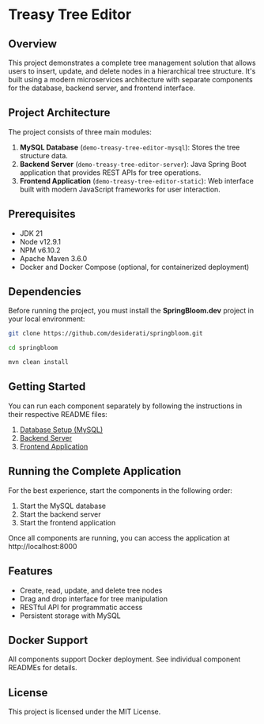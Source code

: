 # Treasy Tree Editor

## Overview

This project demonstrates a complete tree management solution that allows users to insert, update, and delete nodes in a
hierarchical tree structure. It's built using a modern microservices architecture with separate components for the
database, backend server, and frontend interface.

## Project Architecture

The project consists of three main modules:

1. **MySQL Database** (`demo-treasy-tree-editor-mysql`): Stores the tree structure data.
2. **Backend Server** (`demo-treasy-tree-editor-server`): Java Spring Boot application that provides REST APIs for tree
   operations.
3. **Frontend Application** (`demo-treasy-tree-editor-static`): Web interface built with modern JavaScript frameworks
   for user interaction.

## Prerequisites

* JDK 21
* Node v12.9.1
* NPM v6.10.2
* Apache Maven 3.6.0
* Docker and Docker Compose (optional, for containerized deployment)

## Dependencies

Before running the project, you must install the **SpringBloom.dev** project in your local environment:

```bash
git clone https://github.com/desiderati/springbloom.git

cd springbloom

mvn clean install
```

## Getting Started

You can run each component separately by following the instructions in their respective README files:

1. [Database Setup (MySQL)](demo-treasy-tree-editor-mysql/README.md)
2. [Backend Server](demo-treasy-tree-editor-server/README.md)
3. [Frontend Application](demo-treasy-tree-editor-static/README.md)

## Running the Complete Application

For the best experience, start the components in the following order:

1. Start the MySQL database
2. Start the backend server
3. Start the frontend application

Once all components are running, you can access the application at http://localhost:8000

## Features

* Create, read, update, and delete tree nodes
* Drag and drop interface for tree manipulation
* RESTful API for programmatic access
* Persistent storage with MySQL

## Docker Support

All components support Docker deployment. See individual component READMEs for details.

## License

This project is licensed under the MIT License.

